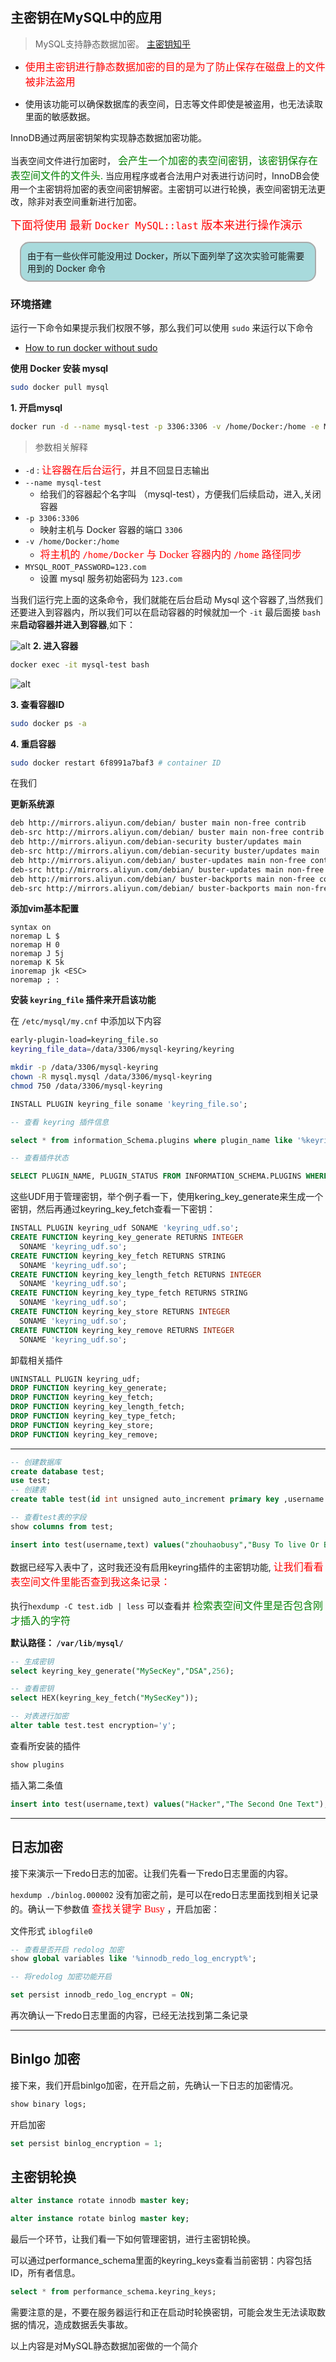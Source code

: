 ## 主密钥在MySQL中的应用

> MySQL支持静态数据加密。
[主密钥知乎](https://zhuanlan.zhihu.com/p/34712401) 
+ <font color="red" face=Monaco size=3>  使用主密钥进行静态数据加密的目的是为了防止保存在磁盘上的文件被非法盗用 </font>

+ 使用该功能可以确保数据库的表空间，日志等文件即使是被盗用，也无法读取里面的敏感数据。


InnoDB通过两层密钥架构实现静态数据加密功能。

当表空间文件进行加密时， <font color="green" face=Monaco size=3> 会产生一个加密的表空间密钥，该密钥保存在表空间文件的文件头.</font> 当应用程序或者合法用户对表进行访问时，InnoDB会使用一个主密钥将加密的表空间密钥解密。主密钥可以进行轮换，表空间密钥无法更改，除非对表空间重新进行加密。


<font color="red" face=Monaco size=4> 下面将使用 最新 `Docker MySQL::last` 版本来进行操作演示   </font>

<div style='border-radius:15px;display:block;background-color:#a8dadc;border:2px solid #aaa;margin:15px;padding:10px;'>
 由于有一些伙伴可能没用过 Docker，所以下面列举了这次实验可能需要用到的 Docker 命令</div>

### 环境搭建

运行一下命令如果提示我们权限不够，那么我们可以使用 `sudo` 来运行以下命令
+ [How to run docker without sudo](https://github.com/sindresorhus/guides/blob/main/docker-without-sudo.md)

**使用 Docker 安装 mysql**
```bash
sudo docker pull mysql
```
**1. 开启mysql**


```bash
docker run -d --name mysql-test -p 3306:3306 -v /home/Docker:/home -e MYSQL_ROOT_PASSWORD=123.com mysql
```
> 参数相关解释

+ `-d` : <font color='red' face=Monaco size=3>让容器在后台运行</font>，并且不回显日志输出
+ `--name mysql-test`
  + 给我们的容器起个名字叫 （mysql-test），方便我们后续启动，进入,关闭容器
+ `-p 3306:3306` 
  + 映射主机与 Docker 容器的端口 `3306`
+ `-v /home/Docker:/home`
  + <font color='red' face=Monaco size=3>将主机的 `/home/Docker` 与 Docker 容器内的 `/home` 路径同步</font> 
+ `MYSQL_ROOT_PASSWORD=123.com`
  + 设置 mysql 服务初始密码为 `123.com`

当我们运行完上面的这条命令，我们就能在后台启动 Mysql 这个容器了,当然我们还要进入到容器内，所以我们可以在启动容器的时候就加一个 `-it` 最后面接 `bash` 来**启动容器并进入到容器**,如下：

![alt](./MySql%E9%9D%99%E6%80%81%E5%8A%A0%E5%AF%86.assets/2022-08-22_01-08.png)
**2. 进入容器**

```bash
docker exec -it mysql-test bash
```
![alt](./MySql%E9%9D%99%E6%80%81%E5%8A%A0%E5%AF%86.assets/2022-08-22_01-17.png)

**3. 查看容器ID**

```bash
sudo docker ps -a
```

**4. 重启容器**

```bash
sudo docker restart 6f8991a7baf3 # container ID
```

在我们

**更新系统源**
```bash
deb http://mirrors.aliyun.com/debian/ buster main non-free contrib
deb-src http://mirrors.aliyun.com/debian/ buster main non-free contrib
deb http://mirrors.aliyun.com/debian-security buster/updates main
deb-src http://mirrors.aliyun.com/debian-security buster/updates main
deb http://mirrors.aliyun.com/debian/ buster-updates main non-free contrib
deb-src http://mirrors.aliyun.com/debian/ buster-updates main non-free contrib
deb http://mirrors.aliyun.com/debian/ buster-backports main non-free contrib
deb-src http://mirrors.aliyun.com/debian/ buster-backports main non-free contrib
```


**添加vim基本配置**
```vim
syntax on
noremap L $
noremap H 0
noremap J 5j
noremap K 5k
inoremap jk <ESC>
noremap ; :
```
**安装 `keyring_file` 插件来开启该功能**

在 `/etc/mysql/my.cnf` 中添加以下内容

```bash
early-plugin-load=keyring_file.so
keyring_file_data=/data/3306/mysql-keyring/keyring
```

```bash
mkdir -p /data/3306/mysql-keyring
chown -R mysql.mysql /data/3306/mysql-keyring
chmod 750 /data/3306/mysql-keyring
```

```sql
INSTALL PLUGIN keyring_file soname 'keyring_file.so';
```
```sql
-- 查看 keyring 插件信息

select * from information_Schema.plugins where plugin_name like '%keyring%'\G

-- 查看插件状态

SELECT PLUGIN_NAME, PLUGIN_STATUS FROM INFORMATION_SCHEMA.PLUGINS WHERE PLUGIN_NAME LIKE 'keyring%';

```

这些UDF用于管理密钥，举个例子看一下，使用kering_key_generate来生成一个密钥，然后再通过keyring_key_fetch查看一下密钥：

```sql
INSTALL PLUGIN keyring_udf SONAME 'keyring_udf.so';
CREATE FUNCTION keyring_key_generate RETURNS INTEGER
  SONAME 'keyring_udf.so';
CREATE FUNCTION keyring_key_fetch RETURNS STRING
  SONAME 'keyring_udf.so';
CREATE FUNCTION keyring_key_length_fetch RETURNS INTEGER
  SONAME 'keyring_udf.so';
CREATE FUNCTION keyring_key_type_fetch RETURNS STRING
  SONAME 'keyring_udf.so';
CREATE FUNCTION keyring_key_store RETURNS INTEGER
  SONAME 'keyring_udf.so';
CREATE FUNCTION keyring_key_remove RETURNS INTEGER
  SONAME 'keyring_udf.so';

```


卸载相关插件
```sql
UNINSTALL PLUGIN keyring_udf;
DROP FUNCTION keyring_key_generate;
DROP FUNCTION keyring_key_fetch;
DROP FUNCTION keyring_key_length_fetch;
DROP FUNCTION keyring_key_type_fetch;
DROP FUNCTION keyring_key_store;
DROP FUNCTION keyring_key_remove;
```
---

```sql
-- 创建数据库
create database test;
use test;
-- 创建表
create table test(id int unsigned auto_increment primary key ,username varchar(50),text varchar(100));

-- 查看test表的字段
show columns from test;

insert into test(username,text) values("zhouhaobusy","Busy To live Or Busy To Die,Busy To live Or Busy To Die");

```

数据已经写入表中了，这时我还没有启用keyring插件的主密钥功能, <font color="red" face=Monaco size=3> 让我们看看表空间文件里能否查到我这条记录： </font> 

执行`hexdump -C test.idb | less` 可以查看并 <font color="green" face=Monaco size=3>  检索表空间文件里是否包含刚才插入的字符 </font> 

**默认路径： `/var/lib/mysql/`**

```sql
-- 生成密钥
select keyring_key_generate("MySecKey","DSA",256);

-- 查看密钥
select HEX(keyring_key_fetch("MySecKey"));

-- 对表进行加密
alter table test.test encryption='y';

```

查看所安装的插件

```sql
show plugins
```



插入第二条值

```sql
insert into test(username,text) values("Hacker","The Second One Text");

```



---

## 日志加密

接下来演示一下redo日志的加密。让我们先看一下redo日志里面的内容。

`hexdump ./binlog.000002`
没有加密之前，是可以在redo日志里面找到相关记录的。确认一下参数值 <font color="red" face=Monaco size=3> 查找关键字 Busy </font>，开启加密：

文件形式 `iblogfile0`

```sql
-- 查看是否开启 redolog 加密
show global variables like '%innodb_redo_log_encrypt%';

-- 将redolog 加密功能开启

set persist innodb_redo_log_encrypt = ON;

```
再次确认一下redo日志里面的内容，已经无法找到第二条记录


---

## Binlgo 加密
接下来，我们开启binlgo加密，在开启之前，先确认一下日志的加密情况。

```sql
show binary logs;
```
开启加密

```sql
set persist binlog_encryption = 1;
```


## 主密钥轮换
```sql
alter instance rotate innodb master key;

alter instance rotate binlog master key;
```
最后一个环节，让我们看一下如何管理密钥，进行主密钥轮换。

可以通过performance_schema里面的keyring_keys查看当前密钥：内容包括ID，所有者信息。

```sql
select * from performance_schema.keyring_keys;
```
需要注意的是，不要在服务器运行和正在启动时轮换密钥，可能会发生无法读取数据的情况，造成数据丢失事故。

以上内容是对MySQL静态数据加密做的一个简介




